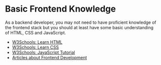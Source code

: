 # Basic Frontend Knowledge

As a backend developer, you may not need to have proficient knowledge of the frontend stack but you should at least have some basic understanding of HTML, CSS and JavaScript.

- [W3Schools: Learn HTML](https://www.w3schools.com/html/html_intro.asp)
- [W3Schools: Learn CSS](https://www.w3schools.com/css/)
- [W3Schools: JavaScript Tutorial](https://www.w3schools.com/js/)
- [Articles about Frontend Development](https://thenewstack.io/category/frontend-dev/)
